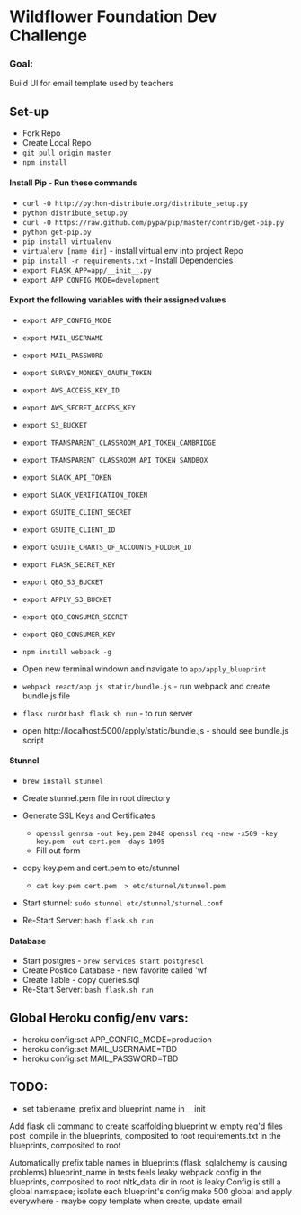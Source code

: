 # Wildflower Foundation Dev Challenge

### Goal:
Build UI for email template used by teachers

## Set-up
* Fork Repo
* Create Local Repo
* `git pull origin master`
* `npm install`

#### Install Pip - Run these commands
* `curl -O http://python-distribute.org/distribute_setup.py`
* `python distribute_setup.py`
* `curl -O https://raw.github.com/pypa/pip/master/contrib/get-pip.py`
* `python get-pip.py`
* `pip install virtualenv`
* `virtualenv [name dir]` - install virtual env into project Repo
* `pip install -r requirements.txt` - Install Dependencies
*  `export FLASK_APP=app/__init__.py`
* `export APP_CONFIG_MODE=development`

#### Export the following variables with their assigned values
* `export APP_CONFIG_MODE`
* `export MAIL_USERNAME`
* `export MAIL_PASSWORD`
* `export SURVEY_MONKEY_OAUTH_TOKEN`
* `export AWS_ACCESS_KEY_ID`
* `export AWS_SECRET_ACCESS_KEY`
* `export S3_BUCKET`
* `export TRANSPARENT_CLASSROOM_API_TOKEN_CAMBRIDGE`
* `export TRANSPARENT_CLASSROOM_API_TOKEN_SANDBOX`
* `export SLACK_API_TOKEN`
* `export SLACK_VERIFICATION_TOKEN`
* `export GSUITE_CLIENT_SECRET`
* `export GSUITE_CLIENT_ID`
* `export GSUITE_CHARTS_OF_ACCOUNTS_FOLDER_ID`
* `export FLASK_SECRET_KEY`
* `export QBO_S3_BUCKET`
* `export APPLY_S3_BUCKET`
* `export QBO_CONSUMER_SECRET`
* `export QBO_CONSUMER_KEY`

* `npm install webpack -g`
* Open new terminal windown and navigate to `app/apply_blueprint`
* `webpack react/app.js static/bundle.js` - run webpack and create bundle.js file
* `flask run`or `bash flask.sh run` - to run server
* open http://localhost:5000/apply/static/bundle.js - should see bundle.js script

#### Stunnel
* `brew install stunnel`
* Create stunnel.pem file in root directory
* Generate SSL Keys and Certificates
  -   `openssl genrsa -out key.pem 2048
      openssl req -new -x509 -key key.pem -out cert.pem -days 1095`
  - Fill out form
* copy key.pem and cert.pem to etc/stunnel
    -  `cat key.pem cert.pem  > etc/stunnel/stunnel.pem`

* Start stunnel:  `sudo stunnel etc/stunnel/stunnel.conf`
* Re-Start Server: `bash flask.sh run`

#### Database
* Start postgres - `brew services start postgresql`
* Create Postico Database - new favorite called 'wf'
* Create Table - copy queries.sql
* Re-Start Server: `bash flask.sh run`


## Global Heroku config/env vars:

  - heroku config:set APP_CONFIG_MODE=production
  - heroku config:set MAIL_USERNAME=TBD
  - heroku config:set MAIL_PASSWORD=TBD


## TODO:
  - set tablename_prefix and blueprint_name in __init


  Add flask cli command to create scaffolding blueprint w. empty req'd files
  post_compile in the blueprints, composited to root
  requirements.txt in the blueprints, composited to root


  Automatically prefix table names in blueprints (flask_sqlalchemy is causing problems)
  blueprint_name in tests feels leaky
  webpack config in the blueprints, composited to root
  nltk_data dir in root is leaky
  Config is still a global namspace; isolate each blueprint's config
  make 500 global and apply everywhere -  maybe copy template when create, update email
